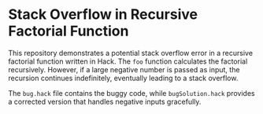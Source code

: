 # Stack Overflow in Recursive Factorial Function

This repository demonstrates a potential stack overflow error in a recursive factorial function written in Hack.  The `foo` function calculates the factorial recursively. However, if a large negative number is passed as input, the recursion continues indefinitely, eventually leading to a stack overflow.

The `bug.hack` file contains the buggy code, while `bugSolution.hack` provides a corrected version that handles negative inputs gracefully.